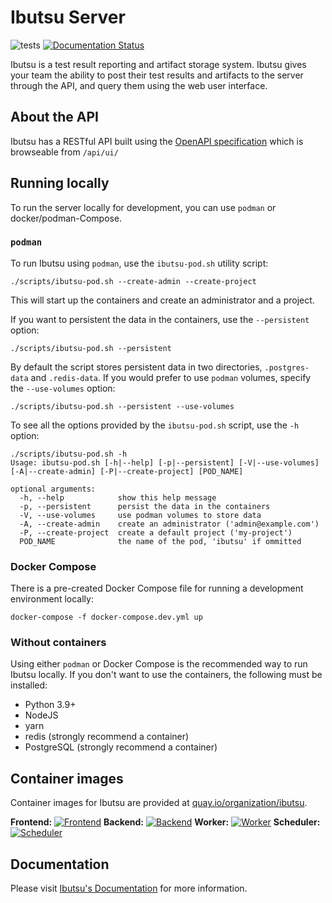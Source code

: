 # Ibutsu Server
![tests](https://github.com/ibutsu/ibutsu-server/actions/workflows/tests.yaml/badge.svg?branch=main)
[![Documentation Status](https://readthedocs.org/projects/ibutsu/badge/?version=latest)](https://docs.ibutsu-project.org/en/latest/?badge=latest)

Ibutsu is a test result reporting and artifact storage system. Ibutsu gives your team the ability to
post their test results and artifacts to the server through the API, and query them using the web
user interface.

## About the API

Ibutsu has a RESTful API built using the [OpenAPI specification](https://github.com/swagger-api/swagger-core/wiki)
which is browseable from `/api/ui/`

## Running locally

To run the server locally for development, you can use `podman` or docker/podman-Compose.

### `podman`

To run Ibutsu using `podman`, use the `ibutsu-pod.sh` utility script:

```console
./scripts/ibutsu-pod.sh --create-admin --create-project
```

This will start up the containers and create an administrator and a project.

If you want to persistent the data in the containers, use the `--persistent` option:

```console
./scripts/ibutsu-pod.sh --persistent
```

By default the script stores persistent data in two directories, `.postgres-data` and `.redis-data`.
If you would prefer to use `podman` volumes, specify the `--use-volumes` option:

```console
./scripts/ibutsu-pod.sh --persistent --use-volumes
```

To see all the options provided by the `ibutsu-pod.sh` script, use the `-h` option:

```console
./scripts/ibutsu-pod.sh -h
Usage: ibutsu-pod.sh [-h|--help] [-p|--persistent] [-V|--use-volumes] [-A|--create-admin] [-P|--create-project] [POD_NAME]

optional arguments:
  -h, --help            show this help message
  -p, --persistent      persist the data in the containers
  -V, --use-volumes     use podman volumes to store data
  -A, --create-admin    create an administrator ('admin@example.com')
  -P, --create-project  create a default project ('my-project')
  POD_NAME              the name of the pod, 'ibutsu' if ommitted

```

### Docker Compose

There is a pre-created Docker Compose file for running a development environment locally:

```console
docker-compose -f docker-compose.dev.yml up
```

### Without containers

Using either `podman` or Docker Compose is the recommended way to run Ibutsu locally. If you don't
want to use the containers, the following must be installed:

- Python 3.9+
- NodeJS
- yarn
- redis (strongly recommend a container)
- PostgreSQL (strongly recommend a container)

## Container images

Container images for Ibutsu are provided at [quay.io/organization/ibutsu](https://quay.io/organization/ibutsu).

**Frontend:**
[![Frontend](https://quay.io/repository/ibutsu/frontend/status "Frontend")](https://quay.io/repository/ibutsu/frontend)
**Backend:**
[![Backend](https://quay.io/repository/ibutsu/backend/status "Backend")](https://quay.io/repository/ibutsu/backend)
**Worker:**
[![Worker](https://quay.io/repository/ibutsu/worker/status "Worker")](https://quay.io/repository/ibutsu/worker)
**Scheduler:**
[![Scheduler](https://quay.io/repository/ibutsu/scheduler/status "Scheduler")](https://quay.io/repository/ibutsu/scheduler)


## Documentation

Please visit [Ibutsu's Documentation](https://docs.ibutsu-project.org/) for more information.
